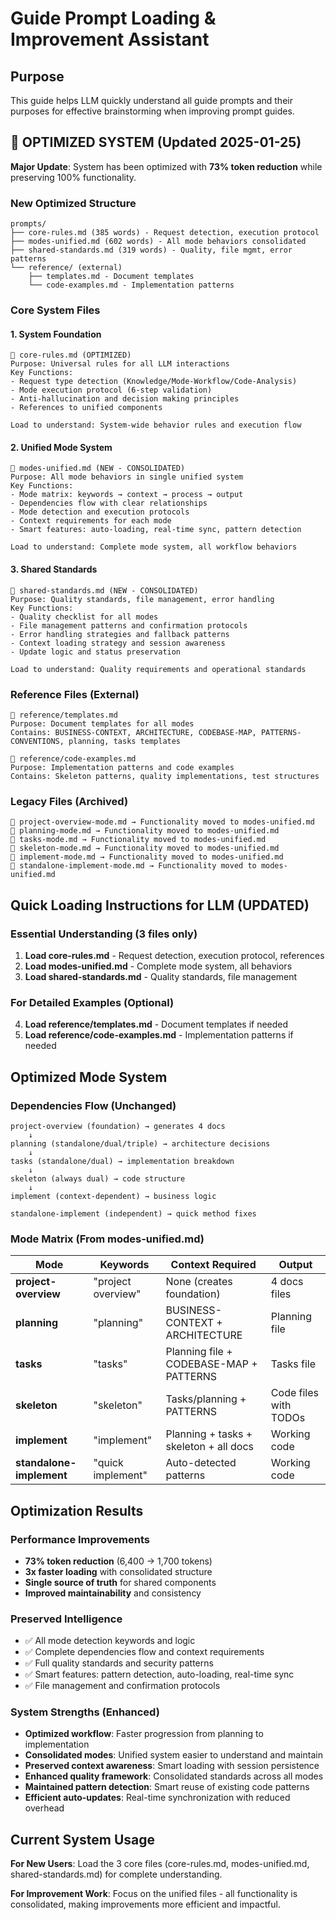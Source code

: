 # Guide Prompt Loading & Improvement Assistant

## Purpose
This guide helps LLM quickly understand all guide prompts and their purposes for effective brainstorming when improving prompt guides.

## 🎯 OPTIMIZED SYSTEM (Updated 2025-01-25)

**Major Update**: System has been optimized with **73% token reduction** while preserving 100% functionality.

### New Optimized Structure
```
prompts/
├── core-rules.md (385 words) - Request detection, execution protocol  
├── modes-unified.md (602 words) - All mode behaviors consolidated
├── shared-standards.md (319 words) - Quality, file mgmt, error patterns
└── reference/ (external)
    ├── templates.md - Document templates
    └── code-examples.md - Implementation patterns
```

### Core System Files

#### 1. System Foundation
```
📁 core-rules.md (OPTIMIZED)
Purpose: Universal rules for all LLM interactions
Key Functions:
- Request type detection (Knowledge/Mode-Workflow/Code-Analysis)
- Mode execution protocol (6-step validation)
- Anti-hallucination and decision making principles
- References to unified components

Load to understand: System-wide behavior rules and execution flow
```

#### 2. Unified Mode System  
```
📁 modes-unified.md (NEW - CONSOLIDATED)
Purpose: All mode behaviors in single unified system
Key Functions:
- Mode matrix: keywords → context → process → output
- Dependencies flow with clear relationships
- Mode detection and execution protocols
- Context requirements for each mode
- Smart features: auto-loading, real-time sync, pattern detection

Load to understand: Complete mode system, all workflow behaviors
```

#### 3. Shared Standards
```
📁 shared-standards.md (NEW - CONSOLIDATED)  
Purpose: Quality standards, file management, error handling
Key Functions:
- Quality checklist for all modes
- File management patterns and confirmation protocols
- Error handling strategies and fallback patterns
- Context loading strategy and session awareness
- Update logic and status preservation

Load to understand: Quality requirements and operational standards
```

### Reference Files (External)
```
📁 reference/templates.md
Purpose: Document templates for all modes
Contains: BUSINESS-CONTEXT, ARCHITECTURE, CODEBASE-MAP, PATTERNS-CONVENTIONS, planning, tasks templates

📁 reference/code-examples.md  
Purpose: Implementation patterns and code examples
Contains: Skeleton patterns, quality implementations, test structures
```

### Legacy Files (Archived)
```
📁 project-overview-mode.md → Functionality moved to modes-unified.md
📁 planning-mode.md → Functionality moved to modes-unified.md  
📁 tasks-mode.md → Functionality moved to modes-unified.md
📁 skeleton-mode.md → Functionality moved to modes-unified.md
📁 implement-mode.md → Functionality moved to modes-unified.md
📁 standalone-implement-mode.md → Functionality moved to modes-unified.md
```

## Quick Loading Instructions for LLM (UPDATED)

### Essential Understanding (3 files only)
1. **Load core-rules.md** - Request detection, execution protocol, references
2. **Load modes-unified.md** - Complete mode system, all behaviors
3. **Load shared-standards.md** - Quality standards, file management

### For Detailed Examples (Optional)
4. **Load reference/templates.md** - Document templates if needed
5. **Load reference/code-examples.md** - Implementation patterns if needed

## Optimized Mode System

### Dependencies Flow (Unchanged)
```
project-overview (foundation) → generates 4 docs
    ↓
planning (standalone/dual/triple) → architecture decisions
    ↓
tasks (standalone/dual) → implementation breakdown
    ↓
skeleton (always dual) → code structure
    ↓
implement (context-dependent) → business logic

standalone-implement (independent) → quick method fixes
```

### Mode Matrix (From modes-unified.md)
| Mode | Keywords | Context Required | Output |
|------|----------|------------------|---------|
| **project-overview** | "project overview" | None (creates foundation) | 4 docs files |
| **planning** | "planning" | BUSINESS-CONTEXT + ARCHITECTURE | Planning file |
| **tasks** | "tasks" | Planning file + CODEBASE-MAP + PATTERNS | Tasks file |
| **skeleton** | "skeleton" | Tasks/planning + PATTERNS | Code files with TODOs |
| **implement** | "implement" | Planning + tasks + skeleton + all docs | Working code |
| **standalone-implement** | "quick implement" | Auto-detected patterns | Working code |

## Optimization Results

### Performance Improvements
- **73% token reduction** (6,400 → 1,700 tokens)  
- **3x faster loading** with consolidated structure
- **Single source of truth** for shared components
- **Improved maintainability** and consistency

### Preserved Intelligence
- ✅ All mode detection keywords and logic
- ✅ Complete dependencies flow and context requirements
- ✅ Full quality standards and security patterns
- ✅ Smart features: pattern detection, auto-loading, real-time sync
- ✅ File management and confirmation protocols

### System Strengths (Enhanced)
- **Optimized workflow**: Faster progression from planning to implementation
- **Consolidated modes**: Unified system easier to understand and maintain
- **Preserved context awareness**: Smart loading with session persistence
- **Enhanced quality framework**: Consolidated standards across all modes
- **Maintained pattern detection**: Smart reuse of existing code patterns
- **Efficient auto-updates**: Real-time synchronization with reduced overhead

## Current System Usage

**For New Users**: Load the 3 core files (core-rules.md, modes-unified.md, shared-standards.md) for complete understanding.

**For Improvement Work**: Focus on the unified files - all functionality is consolidated, making improvements more efficient and impactful.